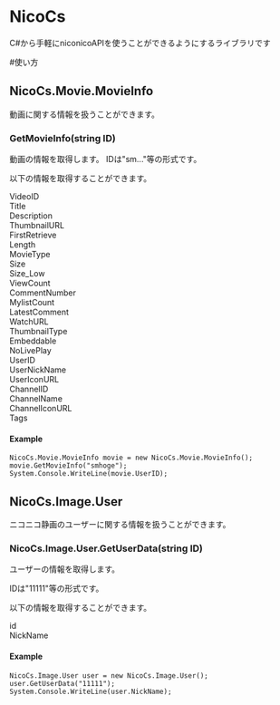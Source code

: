 # NicoCs

C#から手軽にniconicoAPIを使うことができるようにするライブラリです

#使い方

## NicoCs.Movie.MovieInfo

動画に関する情報を扱うことができます。

### GetMovieInfo(string ID)

動画の情報を取得します。
IDは"sm..."等の形式です。

以下の情報を取得することができます。

VideoID  
Title  
Description  
ThumbnailURL  
FirstRetrieve  
Length  
MovieType  
Size  
Size_Low  
ViewCount  
CommentNumber  
MylistCount  
LatestComment  
WatchURL  
ThumbnailType  
Embeddable  
NoLivePlay  
UserID  
UserNickName  
UserIconURL  
ChannelID  
ChannelName  
ChannelIconURL  
Tags  

#### Example

`NicoCs.Movie.MovieInfo movie = new NicoCs.Movie.MovieInfo();`  
`movie.GetMovieInfo("smhoge");`  
`System.Console.WriteLine(movie.UserID);`  

## NicoCs.Image.User

ニコニコ静画のユーザーに関する情報を扱うことができます。

### NicoCs.Image.User.GetUserData(string ID)

ユーザーの情報を取得します。

IDは"11111"等の形式です。

以下の情報を取得することができます。

id  
NickName  

#### Example

`NicoCs.Image.User user = new NicoCs.Image.User();`  
`user.GetUserData("11111");`  
`System.Console.WriteLine(user.NickName);`  
